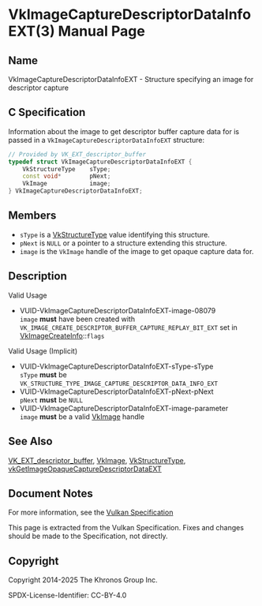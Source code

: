 # VkImageCaptureDescriptorDataInfoEXT(3) Manual Page

## Name

VkImageCaptureDescriptorDataInfoEXT - Structure specifying an image for descriptor capture



## [](#_c_specification)C Specification

Information about the image to get descriptor buffer capture data for is passed in a `VkImageCaptureDescriptorDataInfoEXT` structure:

```c++
// Provided by VK_EXT_descriptor_buffer
typedef struct VkImageCaptureDescriptorDataInfoEXT {
    VkStructureType    sType;
    const void*        pNext;
    VkImage            image;
} VkImageCaptureDescriptorDataInfoEXT;
```

## [](#_members)Members

- `sType` is a [VkStructureType](https://registry.khronos.org/vulkan/specs/latest/man/html/VkStructureType.html) value identifying this structure.
- `pNext` is `NULL` or a pointer to a structure extending this structure.
- `image` is the `VkImage` handle of the image to get opaque capture data for.

## [](#_description)Description

Valid Usage

- [](#VUID-VkImageCaptureDescriptorDataInfoEXT-image-08079)VUID-VkImageCaptureDescriptorDataInfoEXT-image-08079  
  `image` **must** have been created with `VK_IMAGE_CREATE_DESCRIPTOR_BUFFER_CAPTURE_REPLAY_BIT_EXT` set in [VkImageCreateInfo](https://registry.khronos.org/vulkan/specs/latest/man/html/VkImageCreateInfo.html)::`flags`

Valid Usage (Implicit)

- [](#VUID-VkImageCaptureDescriptorDataInfoEXT-sType-sType)VUID-VkImageCaptureDescriptorDataInfoEXT-sType-sType  
  `sType` **must** be `VK_STRUCTURE_TYPE_IMAGE_CAPTURE_DESCRIPTOR_DATA_INFO_EXT`
- [](#VUID-VkImageCaptureDescriptorDataInfoEXT-pNext-pNext)VUID-VkImageCaptureDescriptorDataInfoEXT-pNext-pNext  
  `pNext` **must** be `NULL`
- [](#VUID-VkImageCaptureDescriptorDataInfoEXT-image-parameter)VUID-VkImageCaptureDescriptorDataInfoEXT-image-parameter  
  `image` **must** be a valid [VkImage](https://registry.khronos.org/vulkan/specs/latest/man/html/VkImage.html) handle

## [](#_see_also)See Also

[VK\_EXT\_descriptor\_buffer](https://registry.khronos.org/vulkan/specs/latest/man/html/VK_EXT_descriptor_buffer.html), [VkImage](https://registry.khronos.org/vulkan/specs/latest/man/html/VkImage.html), [VkStructureType](https://registry.khronos.org/vulkan/specs/latest/man/html/VkStructureType.html), [vkGetImageOpaqueCaptureDescriptorDataEXT](https://registry.khronos.org/vulkan/specs/latest/man/html/vkGetImageOpaqueCaptureDescriptorDataEXT.html)

## [](#_document_notes)Document Notes

For more information, see the [Vulkan Specification](https://registry.khronos.org/vulkan/specs/latest/html/vkspec.html#VkImageCaptureDescriptorDataInfoEXT)

This page is extracted from the Vulkan Specification. Fixes and changes should be made to the Specification, not directly.

## [](#_copyright)Copyright

Copyright 2014-2025 The Khronos Group Inc.

SPDX-License-Identifier: CC-BY-4.0